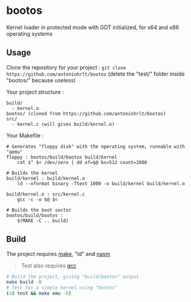 # bootos
Kernel loader in protected mode with GDT initialized, for x64 and x86 operating systems

## Usage
Clone the repository for your project : `git clone https://github.com/antoninhrlt/bootos` (delete the "test/" folder inside "bootos/" because useless)

Your project structure :
```
build/
  - kernel.o
bootos/ (cloned from https://github.com/antoninhrlt/bootos)
src/
  - kernel.c (will gives build/kernel.o)
```

Your Makefile :
```make
# Generates "floppy disk" with the operating system, runnable with "qemu"
floppy : bootos/build/bootos build/kernel
    cat $^ $< /dev/zero | dd of=$@ bs=512 count=2880

# Builds the kernel
build/kernel : build/kernel.o
    ld --oformat binary -Ttext 1000 -o build/kernel build/kernel.o 

build/kernel.o : src/kernel.c
    gcc -c -o $@ $<

# Builds the boot sector
bootos/build/bootos :
    $(MAKE -C .. build)
```

## Build
The project requires [make](https://www.gnu.org/software/make/), "ld" and [nasm](https://www.nasm.us/)
> Test also requires [gcc](https://gcc.gnu.org/)
```bash
# Build the project, giving "build/bootos" output
make build -B 
# Test for a simple kernel using "bootos"
(cd test && make emu -B) 
```
